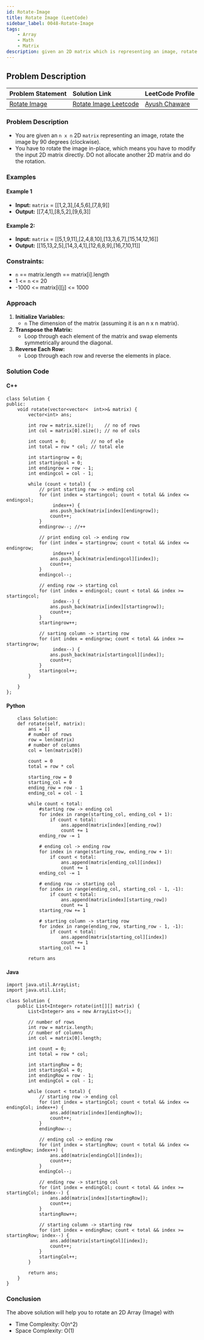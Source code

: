 ```yaml
---
id: Rotate-Image
title: Rotate Image (LeetCode)
sidebar_label: 0048-Rotate-Image
tags:
    - Array
    - Math
    - Matrix
description: given an 2D matrix which is representing an image, rotate the image by 90 degrees.
---
```


## Problem Description

| Problem Statement                                                                                           | Solution Link                                                                                                                               | LeetCode Profile                                   |
| :----------------------------------------------------------------------------------------------------------- | :------------------------------------------------------------------------------------------------------------------------------------------ | :------------------------------------------------- |
| [Rotate Image](https://leetcode.com/problems/rotate-image/description/)                                         | [Rotate Image Leetcode](https://leetcode.com/problems/rotate-image/solutions/) | [Ayush Chaware](https://leetcode.com/ayushchaware08) |

### Problem Description
- You are given an `n x n` 2D `matrix` representing an image, rotate the image by 90 degrees (clockwise).
- You have to rotate the image in-place, which means you have to modify the input 2D matrix directly. DO not allocate another 2D matrix and do the rotation.

### Examples

#### Example 1
- **Input:** `matrix` = [[1,2,3],[4,5,6],[7,8,9]]
- **Output:**  [[7,4,1],[8,5,2],[9,6,3]]

#### Example 2:

- **Input:** `matrix` = [[5,1,9,11],[2,4,8,10],[13,3,6,7],[15,14,12,16]]
- **Output:**  [[15,13,2,5],[14,3,4,1],[12,6,8,9],[16,7,10,11]]
 
### Constraints:

- `n` == matrix.length == matrix[i].length
- 1 <= `n` <= 20
- -1000 <= matrix[i][j] <= 1000

### Approach


1. **Initialize Variables:** 
    - `n` The dimension of the matrix (assuming it is an n x n matrix).
2. **Transpose the Matrix:**
    - Loop through each element of the matrix and swap elements symmetrically around the diagonal.
3. **Reverse Each Row:**
    - Loop through each row and reverse the elements in place.

### Solution Code

#### C++
```
class Solution {
public:
    void rotate(vector<vector<	int>>& matrix) {
        vector<int> ans;

        int row = matrix.size();    // no of rows
        int col = matrix[0].size(); // no of cols

        int count = 0;         // no of ele
        int total = row * col; // total ele

        int startingrow = 0;
        int startingcol = 0;
        int endingrow = row - 1;
        int endingcol = col - 1;

        while (count < total) {
            // print starting row -> ending col
            for (int index = startingcol; count < total && index <= endingcol;
                 index++) {
                ans.push_back(matrix[index][endingrow]);
                count++;
            }
            endingrow--; //++

            // print ending col -> ending row
            for (int index = startingrow; count < total && index <= endingrow;
                 index++) {
                ans.push_back(matrix[endingcol][index]);
                count++;
            }
            endingcol--;

            // ending row -> starting col
            for (int index = endingcol; count < total && index >= startingcol;
                 index--) {
                ans.push_back(matrix[index][startingrow]);
                count++;
            }
            startingrow++;

            // sarting column -> starting row
            for (int index = endingrow; count < total && index >= startingrow;
                 index--) {
                ans.push_back(matrix[startingcol][index]);
                count++;
            }
            startingcol++;
        }
    
    }
};
```

#### Python
``` 
	class Solution:
    def rotate(self, matrix):
        ans = []
        # number of rows
        row = len(matrix)      
        # number of columns 
        col = len(matrix[0])    

        count = 0               
        total = row * col       

        starting_row = 0
        starting_col = 0
        ending_row = row - 1
        ending_col = col - 1

        while count < total:
            #starting row -> ending col
            for index in range(starting_col, ending_col + 1):
                if count < total:
                    ans.append(matrix[index][ending_row])
                    count += 1
            ending_row -= 1

            # ending col -> ending row
            for index in range(starting_row, ending_row + 1):
                if count < total:
                    ans.append(matrix[ending_col][index])
                    count += 1
            ending_col -= 1

            # ending row -> starting col
            for index in range(ending_col, starting_col - 1, -1):
                if count < total:
                    ans.append(matrix[index][starting_row])
                    count += 1
            starting_row += 1

            # starting column -> starting row
            for index in range(ending_row, starting_row - 1, -1):
                if count < total:
                    ans.append(matrix[starting_col][index])
                    count += 1
            starting_col += 1

        return ans
```
#### Java
```
import java.util.ArrayList;
import java.util.List;

class Solution {
    public List<Integer> rotate(int[][] matrix) {
        List<Integer> ans = new ArrayList<>();

        // number of rows
        int row = matrix.length;    
        // number of columns
        int col = matrix[0].length; 

        int count = 0;         
        int total = row * col; 

        int startingRow = 0;
        int startingCol = 0;
        int endingRow = row - 1;
        int endingCol = col - 1;

        while (count < total) {
            // starting row -> ending col
            for (int index = startingCol; count < total && index <= endingCol; index++) {
                ans.add(matrix[index][endingRow]);
                count++;
            }
            endingRow--;

            // ending col -> ending row
            for (int index = startingRow; count < total && index <= endingRow; index++) {
                ans.add(matrix[endingCol][index]);
                count++;
            }
            endingCol--;

            // ending row -> starting col
            for (int index = endingCol; count < total && index >= startingCol; index--) {
                ans.add(matrix[index][startingRow]);
                count++;
            }
            startingRow++;

            // starting column -> starting row
            for (int index = endingRow; count < total && index >= startingRow; index--) {
                ans.add(matrix[startingCol][index]);
                count++;
            }
            startingCol++;
        }

        return ans;
    }
}
```
### Conclusion
The above solution will help you to rotate an 2D Array (Image) with
- Time Complexity: O(n^2)
- Space Complexity:  O(1)
